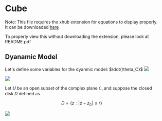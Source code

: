 # Cube

Note: This file requires the xhub extension for equations to display properly. It can be downloaded [here](https://chrome.google.com/webstore/detail/xhub/anidddebgkllnnnnjfkmjcaallemhjee/related)

To properly view this without downloading the extension, please look at README.pdf


## Dyanamic Model

Let's define some variables for the dyanmic model:
$\dot{\theta_C}$
<img src = "https://render.githubusercontent.com/render/math?math=e^{i \pi} = -1">

<img src="https://render.githubusercontent.com/render/math?math={\color{white}\L = -\sum_{j}[T_{j}ln(O_{j})] + \frac{\lambda W_{ij}^{2}}{2} \rightarrow \text{one-hot} \rightarrow -ln(O_{c}) + \frac{\lambda W_{ij}^{2}}{2}}">


Let $`U`$ be an open subset of the complex plane $`\mathbb{C}`$, and suppose the closed
disk $`D`$ defined as

```math
D = \bigl\{z:|z-z_{0}|\leq r\bigr\}
```

![](https://user-images.githubusercontent.com/12192597/153250879-62fa5c30-0c06-440b-86e0-3e3f9f71bfc6.jpg)

